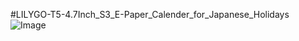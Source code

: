 #LILYGO-T5-4.7Inch_S3_E-Paper_Calender_for_Japanese_Holidays
![Image](https://github.com/user-attachments/assets/3f774f40-d894-42de-b240-820fc3db9a4c)
